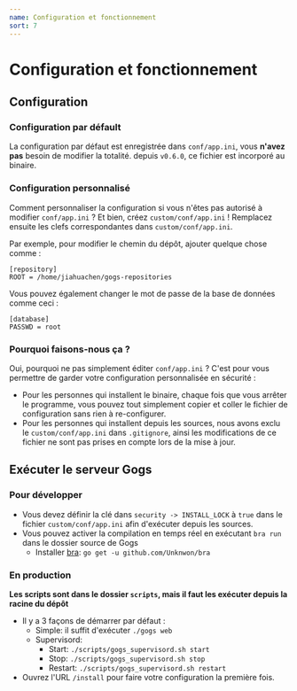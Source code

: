 ```yaml
---
name: Configuration et fonctionnement
sort: 7
---
```


# Configuration et fonctionnement

## Configuration

### Configuration par défault

La configuration par défaut est enregistrée dans `conf/app.ini`, vous **n'avez pas** besoin de modifier la totalité. depuis `v0.6.0`, ce fichier est incorporé au binaire.

### Configuration personnalisé

Comment personnaliser la configuration si vous n'êtes pas autorisé à modifier `conf/app.ini` ? Et bien, créez `custom/conf/app.ini` ! Remplacez ensuite les clefs correspondantes dans `custom/conf/app.ini`.

Par exemple, pour modifier le chemin du dépôt, ajouter quelque chose comme :

```
[repository]
ROOT = /home/jiahuachen/gogs-repositories
```

Vous pouvez également changer le mot de passe de la base de données comme ceci :

```
[database]
PASSWD = root
```

### Pourquoi faisons-nous ça ?

Oui, pourquoi ne pas simplement éditer `conf/app.ini` ? C'est pour vous permettre de garder votre configuration personnalisée en sécurité :

- Pour les personnes qui installent le binaire, chaque fois que vous arrêter le programme, vous pouvez tout simplement copier et coller le fichier de configuration sans rien à re-configurer.
- Pour les personnes qui installent depuis les sources, nous avons exclu le `custom/conf/app.ini` dans `.gitignore`, ainsi les modifications de ce fichier ne sont pas prises en compte lors de la mise à jour.

## Exécuter le serveur Gogs

### Pour développer

- Vous devez définir la clé dans `security -> INSTALL_LOCK` à `true` dans le fichier `custom/conf/app.ini` afin d'exécuter depuis les sources.
- Vous pouvez activer la compilation en temps réel en exécutant `bra run` dans le dossier source de Gogs
	- Installer [bra](https://github.com/Unknwon/bra): `go get -u github.com/Unknwon/bra`

### En production

**Les scripts sont dans le dossier `scripts`, mais il faut les exécuter depuis la racine du dépôt**

- Il y a 3 façons de démarrer par défaut :
	- Simple: il suffit d'exécuter `./gogs web`
	- Supervisord:
		- Start: `./scripts/gogs_supervisord.sh start`
		- Stop: `./scripts/gogs_supervisord.sh stop`
		- Restart: `./scripts/gogs_supervisord.sh restart`
- Ouvrez l'URL `/install` pour faire votre configuration la première fois.

